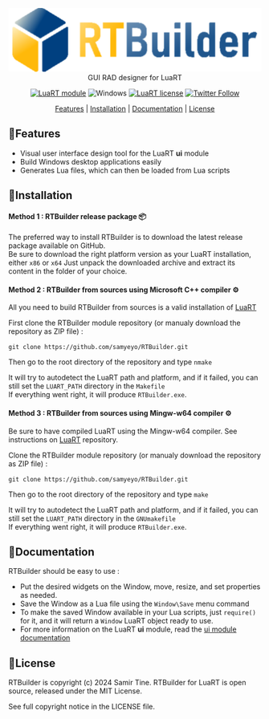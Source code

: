 <div align="center">

![RTBuilder][title]  
GUI RAD designer for LuaRT

[![LuaRT module](https://badgen.net/badge/LuaRT/module/yellow)](https://www.luart.org/)
![Windows](https://badgen.net/badge/Windows/Vista%20and%20later/blue?icon=windows)
[![LuaRT license](https://badgen.net/badge/License/MIT/green)](#license)
[![Twitter Follow](https://img.shields.io/twitter/follow/__LuaRT__?style=social)](https://www.twitter.com/__LuaRT__)

[Features](#small_blue_diamondfeatures) |
[Installation](#small_blue_diamondinstallation) |
[Documentation](https://www.luart.org/doc/json/index.html) |
[License](#small_blue_diamondlicense)

</div>
   
## :small_blue_diamond:Features

- Visual user interface design tool for the LuaRT **ui** module
- Build Windows desktop applications easily
- Generates Lua files, which can then be loaded from Lua scripts
  
## :small_blue_diamond:Installation

#### Method 1 : RTBuilder release package :package:

The preferred way to install RTBuilder is to download the latest release package available on GitHub.  
Be sure to download the right platform version as your LuaRT installation, either `x86` or `x64`
Just unpack the downloaded archive and extract its content in the folder of your choice.
  
#### Method 2 : RTBuilder from sources using Microsoft C++ compiler :gear:

All you need to build RTBuilder from sources is a valid installation of [LuaRT](https://github.com/samyeyo/LuaRT)

First clone the RTBuilder module repository (or manualy download the repository as ZIP file) :
```
git clone https://github.com/samyeyo/RTBuilder.git
```

Then go to the root directory of the repository and type `nmake`

It will try to autodetect the LuaRT path and platform, and if it failed, you can still set the `LUART_PATH` directory in the `Makefile`  
If everything went right, it will produce `RTBuilder.exe`.

#### Method 3 : RTBuilder from sources using Mingw-w64 compiler :gear:

Be sure to have compiled LuaRT using the Mingw-w64 compiler. See instructions on [LuaRT](https://github.com/samyeyo/LuaRT) repository.

Clone the RTBuilder module repository (or manualy download the repository as ZIP file) :
```
git clone https://github.com/samyeyo/RTBuilder.git
```

Then go to the root directory of the repository and type `make`

It will try to autodetect the LuaRT path and platform, and if it failed, you can still set the `LUART_PATH` directory in the `GNUmakefile`  
If everything went right, it will produce `RTBuilder.exe`.


## :small_blue_diamond:Documentation
  
RTBuilder should be easy to use :
- Put the desired widgets on the Window, move, resize, and set properties as needed.
- Save the Window as a Lua file using the `Window\Save` menu command
- To make the saved Window available in your Lua scripts, just `require()` for it, and it will return a `Window` LuaRT object ready to use.
- For more information on the LuaRT **ui** module, read the [ui module documentation](http://www.luart.org/doc/ui/index.html)


## :small_blue_diamond:License
  
RTBuilder is copyright (c) 2024 Samir Tine.
RTBuilder for LuaRT is open source, released under the MIT License.

See full copyright notice in the LICENSE file.

[title]: contrib/RTBuilder.png
